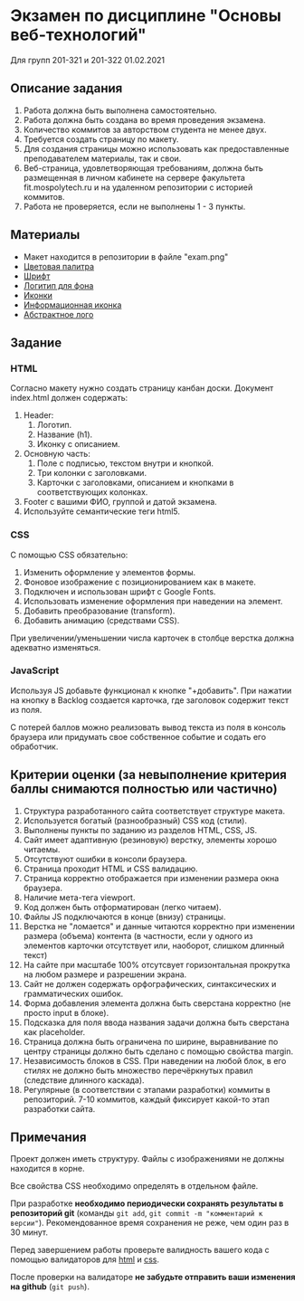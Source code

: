 # Экзамен по дисциплине "Основы веб-технологий"

Для групп 201-321 и 201-322 01.02.2021

## Описание задания

1. Работа должна быть выполнена самостоятельно.
1. Работа должна быть создана во время проведения экзамена.
1. Количество коммитов за авторством студента не менее двух.
1. Требуется создать страницу по макету.
1. Для создания страницы можно использовать как предоставленные преподавателем материалы, так и свои.
1. Веб-страница, удовлетворяющая требованиям, должна быть размещенная в личном кабинете на сервере факультета fit.mospolytech.ru и на удаленном репозитории с историей коммитов.
1. Работа не проверяется, если не выполнены 1 - 3 пункты.


## Материалы

* Макет находится в репозитории в файле "exam.png"
* [Цветовая палитра](https://colorhunt.co/palette/220248)
* [Шрифт](https://fonts.google.com/specimen/Roboto)
* [Логитип для фона](https://old.mospolytech.ru/img_new/top_bn/top_sh_en.png)
* [Иконки](https://useiconic.com/open)
* [Информационная иконка](https://www.svgrepo.com/download/3898/information-button.svg)
* [Абстрактное лого](https://miro.medium.com/max/600/1*7QzITNnpHIBot7-wpo0iJA.png)

## Задание

### HTML

Согласно макету нужно создать страницу канбан доски. Документ index.html должен содержать:

1. Header:
    1. Логотип.
    1. Название (h1).
    1. Иконку с описанием.
1. Основную часть:
    1. Поле с подписью, текстом внутри и кнопкой.
    1. Три колонки с заголовками.
    1. Карточки с заголовками, описанием и кнопками в соответствующих колонках.
1. Footer c вашими ФИО, группой и датой экзамена.
1. Используйте семантические теги html5.

### CSS

С помощью CSS обязательно:

1. Изменить оформление у элементов формы.
1. Фоновое изображение с позиционированием как в макете.
1. Подключен и использован шрифт с Google Fonts.
1. Использовать изменение оформления при наведении на элемент.
1. Добавить преобразование (transform).
1. Добавить анимацию (средствами CSS).

При увеличении/уменьшении числа карточек в столбце верстка должна адекватно изменяться.

### JavaScript

Используя JS добавьте функционал к кнопке "+добавить". При нажатии на кнопку в Вacklog создается карточка, где заголовок содержит текст из поля.

С потерей баллов можно реализовать вывод текста из поля в консоль браузера или придумать свое собственное событие и содать его обработчик.

## Критерии оценки (за невыполнение критерия баллы снимаются полностью или частично)

1. Структура разработанного сайта соответствует структуре макета.
1. Используется богатый (разнообразный) CSS код (стили).
1. Выполнены пункты по заданию из разделов HTML, CSS, JS.
1. Сайт имеет адаптивную (резиновую) верстку, элементы хорошо читаемы.
1. Отсутствуют ошибки в консоли браузера.
1. Страница проходит HTML и CSS валидацию.
1. Страница корректно отображается при изменении размера окна браузера.
1. Наличие мета-тега viewport.
1. Код должен быть отформатирован (легко читаем).
1. Файлы JS подключаются в конце (внизу) страницы.
1. Верстка не "ломается" и данные читаются корректно при изменении размера (объема) контента (в частности, если у одного из элементов карточки отсутствует или, наоборот, слишком длинный текст)
1. На сайте при масштабе 100% отсутсвует горизонтальная прокрутка на любом размере и разрешении экрана.
1. Сайт не должен содержать орфографических, синтаксических и грамматических ошибок.
1. Форма добавления элемента должна быть сверстана корректно (не просто input в блоке).
1. Подсказка для поля ввода названия задачи должна быть сверстана как placeholder.
1. Страница должна быть ограничена по ширине, выравнивание по центру страницы должно быть сделано с помощью свойства margin.
1. Независимость блоков в CSS. При наведении на любой блок, в его стилях не должно быть множество перечёркнутых правил (следствие длинного каскада).
1. Регулярные (в соответствии с этапами разработки) коммиты в репозиторий. 7-10 коммитов, каждый фиксирует какой-то этап разработки сайта.

## Примечания

Проект должен иметь структуру. Файлы с изображениями не должны находится в корне.

Все свойства CSS необходимо определять в отдельном файле.

При разработке **необходимо периодически сохранять результаты в репозиторий git** (команды `git add`, `git commit -m "комментарий к версии"`). Рекомендованное время сохранения не реже, чем один раз в 30 минут.

Перед завершением работы проверьте валидность вашего кода с помощью валидаторов для [html](https://html5.validator.nu/) и [css](https://jigsaw.w3.org/css-validator/).

После проверки на валидаторе **не забудьте отправить ваши изменения на github** (`git push`).